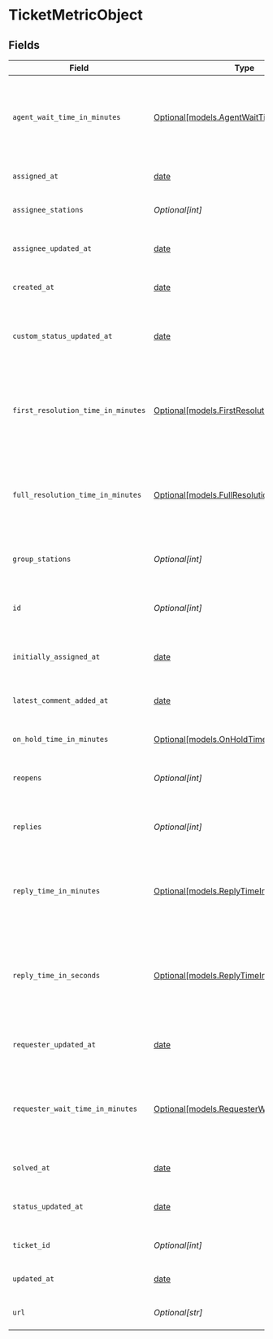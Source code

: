 # TicketMetricObject


## Fields

| Field                                                                                            | Type                                                                                             | Required                                                                                         | Description                                                                                      |
| ------------------------------------------------------------------------------------------------ | ------------------------------------------------------------------------------------------------ | ------------------------------------------------------------------------------------------------ | ------------------------------------------------------------------------------------------------ |
| `agent_wait_time_in_minutes`                                                                     | [Optional[models.AgentWaitTimeInMinutes]](../models/agentwaittimeinminutes.md)                   | :heavy_minus_sign:                                                                               | Number of minutes the agent spent waiting during calendar and business hours                     |
| `assigned_at`                                                                                    | [date](https://docs.python.org/3/library/datetime.html#date-objects)                             | :heavy_minus_sign:                                                                               | When the ticket was assigned                                                                     |
| `assignee_stations`                                                                              | *Optional[int]*                                                                                  | :heavy_minus_sign:                                                                               | Number of assignees the ticket had                                                               |
| `assignee_updated_at`                                                                            | [date](https://docs.python.org/3/library/datetime.html#date-objects)                             | :heavy_minus_sign:                                                                               | When the assignee last updated the ticket                                                        |
| `created_at`                                                                                     | [date](https://docs.python.org/3/library/datetime.html#date-objects)                             | :heavy_minus_sign:                                                                               | When the record was created                                                                      |
| `custom_status_updated_at`                                                                       | [date](https://docs.python.org/3/library/datetime.html#date-objects)                             | :heavy_minus_sign:                                                                               | The date and time the ticket's custom status was last updated                                    |
| `first_resolution_time_in_minutes`                                                               | [Optional[models.FirstResolutionTimeInMinutes]](../models/firstresolutiontimeinminutes.md)       | :heavy_minus_sign:                                                                               | Number of minutes to the first resolution time during calendar and business hours                |
| `full_resolution_time_in_minutes`                                                                | [Optional[models.FullResolutionTimeInMinutes]](../models/fullresolutiontimeinminutes.md)         | :heavy_minus_sign:                                                                               | Number of minutes to the full resolution during calendar and business hours                      |
| `group_stations`                                                                                 | *Optional[int]*                                                                                  | :heavy_minus_sign:                                                                               | Number of groups the ticket passed through                                                       |
| `id`                                                                                             | *Optional[int]*                                                                                  | :heavy_minus_sign:                                                                               | Automatically assigned when the client is created                                                |
| `initially_assigned_at`                                                                          | [date](https://docs.python.org/3/library/datetime.html#date-objects)                             | :heavy_minus_sign:                                                                               | When the ticket was initially assigned                                                           |
| `latest_comment_added_at`                                                                        | [date](https://docs.python.org/3/library/datetime.html#date-objects)                             | :heavy_minus_sign:                                                                               | When the latest comment was added                                                                |
| `on_hold_time_in_minutes`                                                                        | [Optional[models.OnHoldTimeInMinutes]](../models/onholdtimeinminutes.md)                         | :heavy_minus_sign:                                                                               | Number of minutes on hold                                                                        |
| `reopens`                                                                                        | *Optional[int]*                                                                                  | :heavy_minus_sign:                                                                               | Total number of times the ticket was reopened                                                    |
| `replies`                                                                                        | *Optional[int]*                                                                                  | :heavy_minus_sign:                                                                               | The number of public replies added to a ticket by an agent                                       |
| `reply_time_in_minutes`                                                                          | [Optional[models.ReplyTimeInMinutes]](../models/replytimeinminutes.md)                           | :heavy_minus_sign:                                                                               | Number of minutes to the first reply during calendar and business hours                          |
| `reply_time_in_seconds`                                                                          | [Optional[models.ReplyTimeInSeconds]](../models/replytimeinseconds.md)                           | :heavy_minus_sign:                                                                               | Number of seconds to the first reply during calendar hours, only available for Messaging tickets |
| `requester_updated_at`                                                                           | [date](https://docs.python.org/3/library/datetime.html#date-objects)                             | :heavy_minus_sign:                                                                               | When the requester last updated the ticket                                                       |
| `requester_wait_time_in_minutes`                                                                 | [Optional[models.RequesterWaitTimeInMinutes]](../models/requesterwaittimeinminutes.md)           | :heavy_minus_sign:                                                                               | Number of minutes the requester spent waiting during calendar and business hours                 |
| `solved_at`                                                                                      | [date](https://docs.python.org/3/library/datetime.html#date-objects)                             | :heavy_minus_sign:                                                                               | When the ticket was solved                                                                       |
| `status_updated_at`                                                                              | [date](https://docs.python.org/3/library/datetime.html#date-objects)                             | :heavy_minus_sign:                                                                               | When the status of the ticket was last updated                                                   |
| `ticket_id`                                                                                      | *Optional[int]*                                                                                  | :heavy_minus_sign:                                                                               | Id of the associated ticket                                                                      |
| `updated_at`                                                                                     | [date](https://docs.python.org/3/library/datetime.html#date-objects)                             | :heavy_minus_sign:                                                                               | When the record was last updated                                                                 |
| `url`                                                                                            | *Optional[str]*                                                                                  | :heavy_minus_sign:                                                                               | The API url of the ticket metric                                                                 |